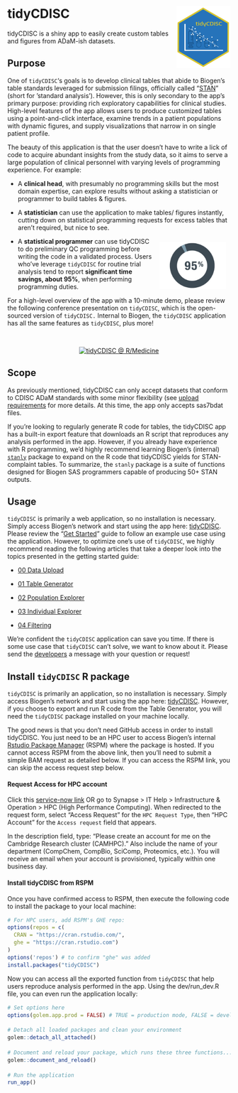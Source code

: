 
<!-- README.md is generated from README.Rmd. Please edit that file -->

# tidyCDISC <a href='https://Biogen-Inc.github.io/tidyCDISC/'><img src="man/figures/hex-tidyCDISC.png" align="right" height="139"/></a>

tidyCDISC is a shiny app to easily create custom tables and figures from
ADaM-ish datasets.

## Purpose

One of `tidyCDISC`‘s goals is to develop clinical tables that abide to
Biogen’s table standards leveraged for submission filings, officially
called
“[STAN](https://biib.sharepoint.com/:w:/r/sites/ADSTCS/DS&G/_layouts/15/Doc.aspx?sourcedoc=%7B86cf7567-db46-4983-9a12-fdc63e77cf98%7D&action=view&wdAccPdf=0&wdparaid=688A3ED1&CID=B3A09B8B-6A35-4F43-A484-5E9EF88CD5FA&wdLOR=c8053EEAB-66ED-4CA0-9B71-331B73267CD8)”
(short for ’standard analysis’). However, this is only secondary to the
app’s primary purpose: providing rich exploratory capabilities for
clinical studies. High-level features of the app allows users to produce
customized tables using a point-and-click interface, examine trends in a
patient populations with dynamic figures, and supply visualizations that
narrow in on single patient profile.

The beauty of this application is that the user doesn’t have to write a
lick of code to acquire abundant insights from the study data, so it
aims to serve a large population of clinical personnel with varying
levels of programming experience. For example:

-   A **clinical head**, with presumably no programming skills but the
    most domain expertise, can explore results without asking a
    statistician or programmer to build tables & figures.

-   A **statistician** can use the application to make tables/ figures
    instantly, cutting down on statistical programming requests for
    excess tables that aren’t required, but nice to see.

<div class="floatting">

<img src="man/figures/pct_95_cropped.jpg" width="30%" style="float:right; padding:10px" />

-   A **statistical programmer** can use tidyCDISC to do preliminary QC
    programming before writing the code in a validated process. Users
    who’ve leverage `tidyCDISC` for routine trial analysis tend to
    report **significant time savings, about 95%**, when performing
    programming duties.

</div>

For a high-level overview of the app with a 10-minute demo, please
review the following conference presentation on `tidyCDISC`, which is
the open-sourced version of `tidyCDISC.` Internal to Biogen, the
`tidyCDISC` application has all the same features as `tidyCDISC`, plus
more!

<br>

<center>

[![tidyCDISC @
R/Medicine](man/figures/tidyCDISC_RMedicine_thumbnail.png)](https://youtu.be/QeHSjw-vU3U?t=103)

</center>

## Scope

As previously mentioned, tidyCDISC can only accept datasets that conform
to CDISC ADaM standards with some minor flexibility (see [upload
requirements](https://Biogen-Inc.github.io/tidyCDISC/articles/x00_Data_Upload.html)
for more details. At this time, the app only accepts sas7bdat files.

If you’re looking to regularly generate R code for tables, the tidyCDISC
app has a built-in export feature that downloads an R script that
reproduces any analysis performed in the app. However, if you already
have experience with R programming, we’d highly recommend learning
Biogen’s (internal)
[`stanly`](https://github.biogen.com/pages/biometrics/stanly/) package
to expand on the R code that tidyCDISC yields for STAN-complaint tables.
To summarize, the `stanly` package is a suite of functions designed for
Biogen SAS programmers capable of producing 50+ STAN outputs.

## Usage

`tidyCDISC` is primarily a web application, so no installation is
necessary. Simply access Biogen’s network and start using the app here:
[tidyCDISC](https://awshpc22133.abc.amazon.biogen.com/tidyCDISC/).
Please review the “[Get
Started](https://Biogen-Inc.github.io/tidyCDISC/articles/tidyCDISC.html)”
guide to follow an example use case using the application. However, to
optimize one’s use of `tidyCDISC`, we highly recommend reading the
following articles that take a deeper look into the topics presented in
the getting started guide:

-   [00 Data
    Upload](https://Biogen-Inc.github.io/tidyCDISC/articles/x00_Data_Upload.html)

-   [01 Table
    Generator](https://Biogen-Inc.github.io/tidyCDISC/articles/x01_Table_Generator.html)

-   [02 Population
    Explorer](https://Biogen-Inc.github.io/tidyCDISC/articles/x02_Pop_Exp.html)

-   [03 Individual
    Explorer](https://Biogen-Inc.github.io/tidyCDISC/articles/x03_Indv_Expl.html)

-   [04
    Filtering](https://Biogen-Inc.github.io/tidyCDISC/articles/x04_Filtering.html)

We’re confident the `tidyCDISC` application can save you time. If there
is some use case that `tidyCDISC` can’t solve, we want to know about it.
Please send the
[developers](https://github.com/Biogen-Inc/tidyCDISC/issues/new) a
message with your question or request!

## Install `tidyCDISC` R package

`tidyCDISC` is primarily an application, so no installation is
necessary. Simply access Biogen’s network and start using the app here:
[tidyCDISC](https://awshpc22133.abc.amazon.biogen.com/tidyCDISC/).
However, if you choose to export and run R code from the Table
Generator, you will need the `tidyCDISC` package installed on your
machine locally.

The good news is that you don’t need GitHub access in order to install
tidyCDISC. You just need to be an HPC user to access Biogen’s internal
[Rstudio Package
Manager](http://cran.rstudio.com/client/#/repos/5/packages/tidyCDISC)
(RSPM) where the package is hosted. If you cannot access RSPM from the
above link, then you’ll need to submit a simple BAM request as detailed
below. If you can access the RSPM link, you can skip the access request
step below.

#### Request Access for HPC account

Click this [service-now
link](https://biogen.service-now.com/it?id=sc_cat_item&sys_id=e9b6a50edb026380846573198c96197f)
OR go to Synapse &gt; IT Help &gt; Infrastructure & Operation &gt; HPC
(High Performance Computing). When redirected to the request form,
select “Access Request” for the `HPC Request Type`, then “HPC Account”
for the `Access request` field that appears.

In the description field, type: “Please create an account for me on the
Cambridge Research cluster (CAMHPC).” Also include the name of your
department (CompChem, CompBio, SciComp, Proteomics, etc.). You will
receive an email when your account is provisioned, typically within one
business day.

#### Install tidyCDISC from RSPM

Once you have confirmed access to RSPM, then execute the following code
to install the package to your local machine:

``` r
# For HPC users, add RSPM's GHE repo:
options(repos = c(
  CRAN = "https://cran.rstudio.com/",
  ghe = "https://cran.rstudio.com")
)
options('repos') # to confirm "ghe" was added
install.packages("tidyCDISC")
```

Now you can access all the exported function from `tidyCDISC` that help
users reproduce analysis performed in the app. Using the dev/run\_dev.R
file, you can even run the application locally:

``` r
# Set options here
options(golem.app.prod = FALSE) # TRUE = production mode, FALSE = development mode

# Detach all loaded packages and clean your environment
golem::detach_all_attached()

# Document and reload your package, which runs these three functions...
golem::document_and_reload()

# Run the application 
run_app()
```
